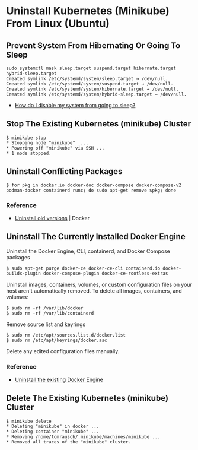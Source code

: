 # Uninstall Kubernetes (Minikube) From Linux (Ubuntu)

## Prevent System From Hibernating Or Going To Sleep
```
sudo systemctl mask sleep.target suspend.target hibernate.target hybrid-sleep.target
Created symlink /etc/systemd/system/sleep.target → /dev/null.
Created symlink /etc/systemd/system/suspend.target → /dev/null.
Created symlink /etc/systemd/system/hibernate.target → /dev/null.
Created symlink /etc/systemd/system/hybrid-sleep.target → /dev/null.
```
- [How do I disable my system from going to sleep?](https://askubuntu.com/questions/47311/how-do-i-disable-my-system-from-going-to-sleep)


## Stop The Existing Kubernetes (minikube) Cluster
```
$ minikube stop
* Stopping node "minikube"  ...
* Powering off "minikube" via SSH ...
* 1 node stopped.
```


## Uninstall Conflicting Packages
```
$ for pkg in docker.io docker-doc docker-compose docker-compose-v2 podman-docker containerd runc; do sudo apt-get remove $pkg; done
```

### Reference
- [Uninstall old versions](https://docs.docker.com/engine/install/ubuntu/#uninstall-old-versions) | Docker


## Uninstall The Currently Installed Docker Engine
Uninstall the Docker Engine, CLI, containerd, and Docker Compose packages
```
$ sudo apt-get purge docker-ce docker-ce-cli containerd.io docker-buildx-plugin docker-compose-plugin docker-ce-rootless-extras
```

Uninstall images, containers, volumes, or custom configuration files on your host aren't automatically removed. To delete all images, containers, and volumes:
```
$ sudo rm -rf /var/lib/docker
$ sudo rm -rf /var/lib/containerd
```

Remove source list and keyrings
```
$ sudo rm /etc/apt/sources.list.d/docker.list
$ sudo rm /etc/apt/keyrings/docker.asc
```

Delete any edited configuration files manually.

### Reference
- [Uninstall the existing Docker Engine](https://docs.docker.com/engine/install/ubuntu/#uninstall-docker-engine)

## Delete The Existing Kubernetes (minikube) Cluster
```
$ minikube delete
* Deleting "minikube" in docker ...
* Deleting container "minikube" ...
* Removing /home/tomrausch/.minikube/machines/minikube ...
* Removed all traces of the "minikube" cluster.
```

